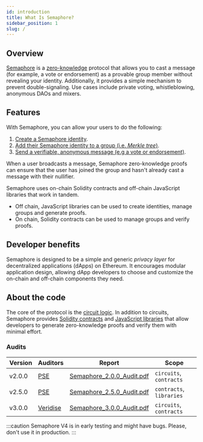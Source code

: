 ```yaml
---
id: introduction
title: What Is Semaphore?
sidebar_position: 1
slug: /
---
```


## Overview

[Semaphore](https://github.com/semaphore-protocol/semaphore/tree/main) is a [zero-knowledge](https://z.cash/technology/zksnarks) protocol that allows you to cast a message (for example, a vote or endorsement) as a provable group member without revealing your identity.
Additionally, it provides a simple mechanism to prevent double-signaling.
Use cases include private voting, whistleblowing, anonymous DAOs and mixers.

## Features

With Semaphore, you can allow your users to do the following:

1. [Create a Semaphore identity](/guides/identities/).
2. [Add their Semaphore identity to a group (i.e. _Merkle tree_)](/guides/groups/).
3. [Send a verifiable, anonymous message (e.g a vote or endorsement)](/guides/proofs/).

When a user broadcasts a message, Semaphore zero-knowledge
proofs can ensure that the user has joined the group and hasn't already cast a message with their nullifier.

Semaphore uses on-chain Solidity contracts and off-chain JavaScript libraries that work in tandem.

-   Off chain, JavaScript libraries can be used to create identities, manage groups and generate proofs.
-   On chain, Solidity contracts can be used to manage groups and verify proofs.

## Developer benefits

Semaphore is designed to be a simple and generic _privacy layer_ for decentralized applications (dApps) on Ethereum. It encourages modular application design, allowing dApp developers to choose and customize the on-chain and off-chain components they need.

## About the code

The core of the protocol is the [circuit logic](https://github.com/semaphore-protocol/semaphore/tree/main/packages/circuits/semaphore.circom).
In addition to circuits,
Semaphore provides [Solidity contracts](https://github.com/semaphore-protocol/semaphore/tree/main/packages/contracts)
and [JavaScript libraries](https://github.com/semaphore-protocol/semaphore/tree/main#-packages) that allow developers to generate zero-knowledge proofs and verify them with minimal effort.

### Audits

| Version | Auditors                          | Report                                                                                                                | Scope                    |
| ------- | --------------------------------- | --------------------------------------------------------------------------------------------------------------------- | ------------------------ |
| v2.0.0  | [PSE](https://pse.dev/)           | [Semaphore_2.0.0_Audit.pdf](https://github.com/semaphore-protocol/semaphore/files/9850441/Semaphore_2.0.0_Audit.pdf)  | `circuits`, `contracts`  |
| v2.5.0  | [PSE](https://pse.dev/)           | [Semaphore_2.5.0_Audit.pdf](https://github.com/semaphore-protocol/semaphore/files/9845008/Semaphore_2.5.0_Audit.pdf)  | `contracts`, `libraries` |
| v3.0.0  | [Veridise](https://veridise.com/) | [Semaphore_3.0.0_Audit.pdf](https://github.com/semaphore-protocol/semaphore/files/10513776/Semaphore_3.0.0_Audit.pdf) | `circuits`, `contracts`  |

:::caution
Semaphore V4 is in early testing and might have bugs. Please, don't use it in production.
:::

